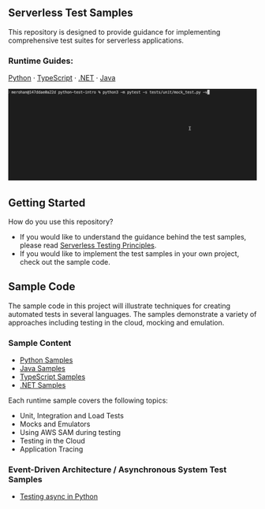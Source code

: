 ## Serverless Test Samples

This repository is designed to provide guidance for implementing comprehensive test suites for serverless applications.

### Runtime Guides:

[Python](./python-test-samples/) ·
[TypeScript](./typescript-test-samples/) ·
[.NET](./dotnet-test-samples/) ·
[Java](./java-test-samples/)

![Run Unit Tests](_img/READMEIntro.gif)

## Getting Started
How do you use this repository? 

- If you would like to understand the guidance behind the test samples, please read [Serverless Testing Principles](Serverless%20Testing%20Principles.md). 
- If you would like to implement the test samples in your own project, check out the sample code.

## Sample Code
The sample code in this project will illustrate techniques for creating automated tests in several languages. The samples demonstrate a variety of approaches including testing in the cloud, mocking and emulation. 

### Sample Content

- [Python Samples](./python-test-samples/)
- [Java Samples](./java-test-samples/)
- [TypeScript Samples](./typescript-test-samples/)
- [.NET Samples](./dotnet-test-samples/)

Each runtime sample covers the following topics:
- Unit, Integration and Load Tests
- Mocks and Emulators
- Using AWS SAM during testing
- Testing in the Cloud
- Application Tracing

### Event-Driven Architecture / Asynchronous System Test Samples
- [Testing async in Python](https://github.com/aws-samples/serverless-test-samples/tree/main/python-test-samples/async-architectures)
